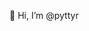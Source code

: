 👋 Hi, I’m @pyttyr


<!---
pyttyr/pyttyr is a ✨ special ✨ repository because its `README.md` (this file) appears on your GitHub profile.
You can click the Preview link to take a look at your changes.
--->
